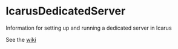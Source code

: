 # IcarusDedicatedServer
Information for setting up and running a dedicated server in Icarus

See the [wiki](https://github.com/RocketWerkz/IcarusDedicatedServer/wiki)
